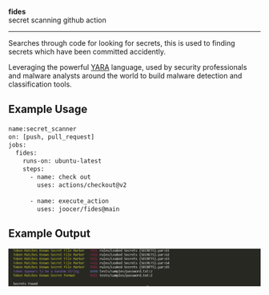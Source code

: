 **fides**  
secret scanning github action

----

Searches through code for looking for secrets, this is used to finding secrets 
which have been committed accidently.

Leveraging the powerful [YARA](https://yara.readthedocs.io/en/v4.1.1/index.html)
language, used by security professionals and malware analysts around the world to
build malware detection and classification tools.

## Example Usage
~~~
name:secret_scanner
on: [push, pull_request]
jobs:
  fides:
    runs-on: ubuntu-latest
    steps:
      - name: check out
        uses: actions/checkout@v2

      - name: execute_action
        uses: joocer/fides@main
~~~

## Example Output
<img src="result-screen.png" width="1206px"/>